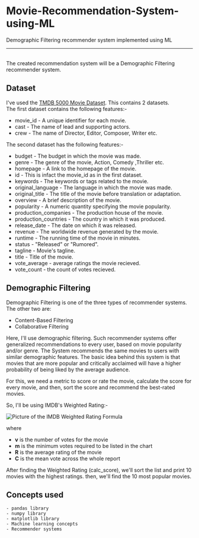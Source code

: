 # Movie-Recommendation-System-using-ML
Demographic Filtering recommender system implemented using ML<hr>
<br>
The created recommendation system will be a Demographic Filtering recommender system.

## Dataset
I've used the <a href ="https://www.kaggle.com/datasets/tmdb/tmdb-movie-metadata">TMDB 5000 Movie Dataset</a>. This contains 2 datasets. <br>
The first dataset contains the following features:-

- movie_id - A unique identifier for each movie.
- cast - The name of lead and supporting actors.
- crew - The name of Director, Editor, Composer, Writer etc.


The second dataset has the following features:-

- budget - The budget in which the movie was made.
- genre - The genre of the movie, Action, Comedy ,Thriller etc.
- homepage - A link to the homepage of the movie.
- id - This is infact the movie_id as in the first dataset.
- keywords - The keywords or tags related to the movie.
- original_language - The language in which the movie was made.
- original_title - The title of the movie before translation or adaptation.
- overview - A brief description of the movie.
- popularity - A numeric quantity specifying the movie popularity.
- production_companies - The production house of the movie.
- production_countries - The country in which it was produced.
- release_date - The date on which it was released.
- revenue - The worldwide revenue generated by the movie.
- runtime - The running time of the movie in minutes.
- status - "Released" or "Rumored".
- tagline - Movie's tagline.
- title - Title of the movie.
- vote_average - average ratings the movie recieved.
- vote_count - the count of votes recieved.


## Demographic Filtering
Demographic Filtering is one of the three types of recommender systems. The other two are:
- Content-Based Filtering
- Collaborative Filtering

Here, I'll use demographic filtering. Such recommender systems offer generalized recommendations to every user, based on movie popularity and/or genre. The System recommends the same movies to users with similar demographic features. The basic idea behind this system is that movies that are more popular and critically acclaimed will have a higher probability of being liked by the average audience.<br>


For this, we need a metric to score or rate the movie, calculate the score for every movie, and then, sort the score and recommend the best-rated movies.


So, I'll be using IMDB's Weighted Rating:-<br>

![Picture of the IMDB Weighted Rating Formula](https://1.bp.blogspot.com/-IwW-xX59Hi4/YF7TyvzmM7I/AAAAAAAAdkg/34Mpp3aW5LAsy561icqkdDEsq_O2ZgI9gCLcBGAsYHQ/s762/weight-avg.png)

where
<ul>
    <li><strong>v</strong> is the number of votes for the movie</li>
   <li><strong>m</strong> is the minimum votes required to be listed in the chart</li>
    <li><strong>R</strong> is the average rating of the movie</li>
    <li><strong>C</strong> is the mean vote across the whole report</li>
    </ul>
    
    
After finding the Weighted Rating (calc_score), we'll sort the list and print 10 movies with the highest ratings. then, we'll find the 10 most popular movies.
    
    
## Concepts used
    - pandas library
    - numpy library
    - matplotlib library
    - Machine learning concepts
    - Recommender systems
    
    
